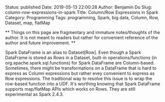 Status: published
Date: 2019-05-13 22:00:28
Author: Benjamin Du
Slug: column-row-expressions-in-spark
Title: Column/Row Expressions in Spark
Category: Programming
Tags: programming, Spark, big data, Column, Row, Dataset, map, flatMap

**
Things on this page are fragmentary and immature notes/thoughts of the author.
It is not meant to readers but rather for convenient reference of the author and future improvement.
**

Spark DataFrame is an alias to Dataset[Row].
Even though a Spark DataFrame is stored as Rows in a Dataset,
built-in operations/functions (in org.apache.spark.sql.functions) for Spark DataFrame are Column-based.
Sometimes, 
there might be transformations on a DataFrame that is hard to express as Column expressions
but rather evey convenient to express as Row expressions. 
The traditional way to resolve this issue is to wrap the row-based function into a UDF.
It's worthing knowing that Spark DataFrame supports map/flatMap APIs 
which works on Rows. 
They are still experimental as Spark 2.4.3.
